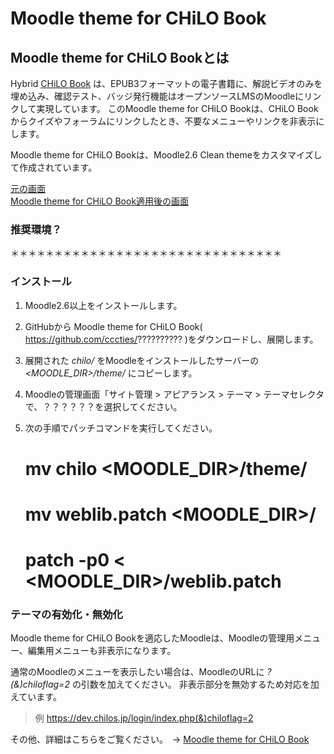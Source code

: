 # Moodle theme for CHiLO Book

## Moodle theme for CHiLO Bookとは

Hybrid [CHiLO Book](https://github.com/cccties/CHiLO-Producer/wiki) は、EPUB3フォーマットの電子書籍に、解説ビデオのみを埋め込み、確認テスト、バッジ発行機能はオープンソースLMSのMoodleにリンクして実現しています。
 このMoodle theme for CHiLO Bookは、CHiLO Bookからクイズやフォーラムにリンクしたとき、不要なメニューやリンクを非表示にします。
 
 Moodle theme for CHiLO Bookは、Moodle2.6 Clean themeをカスタマイズして作成されています。

[元の画面](image1.png)  
[Moodle theme for CHiLO Book適用後の画面](image2.png)  

### 推奨環境？

＊＊＊＊＊＊＊＊＊＊＊＊＊＊＊＊＊＊＊＊＊＊＊＊＊＊＊＊＊＊＊

### インストール

1. Moodle2.6以上をインストールします。
2. GitHubから Moodle theme for CHiLO Book( https://github.com/cccties/?????????? )をダウンロードし、展開します。
3. 展開された _chilo/_ をMoodleをインストールしたサーバーの _<MOODLE_DIR>/theme/_ にコピーします。
4. Moodleの管理画面「サイト管理 > アピアランス > テーマ > テーマセレクタ で、？？？？？？を選択してください。
5. 次の手順でパッチコマンドを実行してください。

    # mv chilo <MOODLE_DIR>/theme/
    # mv weblib.patch <MOODLE_DIR>/
    # patch -p0 < <MOODLE_DIR>/weblib.patch

### テーマの有効化・無効化

Moodle theme for CHiLO Bookを適応したMoodleは、Moodleの管理用メニュー、編集用メニューも非表示になります。

通常のMoodleのメニューを表示したい場合は、MoodleのURLに _?(&)chiloflag=2_ の引数を加えてください。
非表示部分を無効するため対応を加えています。

> 例
> https://dev.chilos.jp/login/index.php(&)chiloflag=2

その他、詳細はこちらをご覧ください。　-> [Moodle theme for CHiLO Book](https://github.com/cccties/moodle-theme_chilo/wiki)
